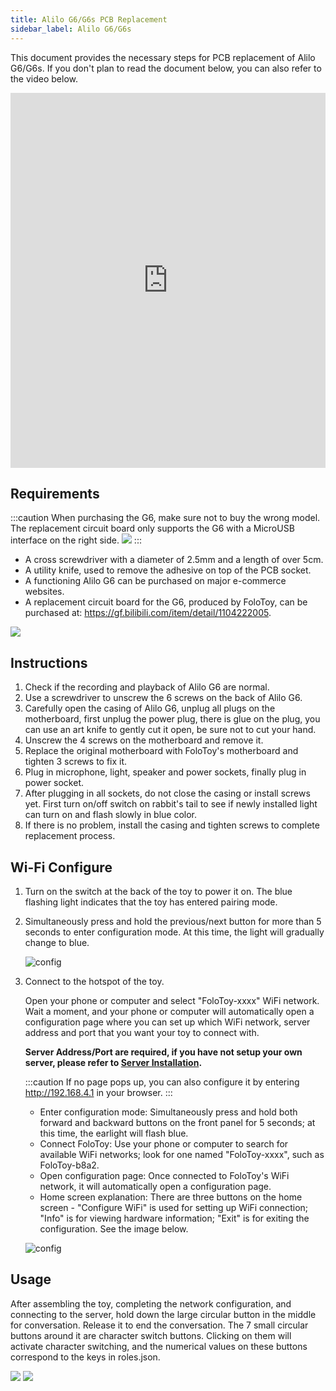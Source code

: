 ```yaml
---
title: Alilo G6/G6s PCB Replacement
sidebar_label: Alilo G6/G6s
---
```


This document provides the necessary steps for PCB replacement of Alilo G6/G6s. If you don't plan to read the document below, you can also refer to the video below.


<iframe width="100%" height="600" src="https://www.youtube.com/embed/hR7V1izzeZw?si=T3cY8y4Oy2Bxkg0H" title="YouTube video player" frameborder="0" allow="accelerometer; autoplay; clipboard-write; encrypted-media; gyroscope; picture-in-picture; web-share" allowfullscreen></iframe>


## Requirements

:::caution
When purchasing the G6, make sure not to buy the wrong model. The replacement circuit board only supports the G6 with a MicroUSB interface on the right side.
<img src="https://user-images.githubusercontent.com/1455685/281634732-af6d9f5e-a11d-42d7-9d6f-3a296a4aac42.png" />
:::

- A cross screwdriver with a diameter of 2.5mm and a length of over 5cm.
- A utility knife, used to remove the adhesive on top of the PCB socket.
- A functioning Alilo G6 can be purchased on major e-commerce websites.
- A replacement circuit board for the G6, produced by FoloToy, can be purchased at: https://gf.bilibili.com/item/detail/1104222005.

<img src="https://user-images.githubusercontent.com/1455685/281617149-782ee59a-1c4a-4a80-8516-1a2946c477cc.jpg" />

## Instructions

1. Check if the recording and playback of Alilo G6 are normal.
2. Use a screwdriver to unscrew the 6 screws on the back of Alilo G6.
3. Carefully open the casing of Alilo G6, unplug all plugs on the motherboard, first unplug the power plug, there is glue on the plug, you can use an art knife to gently cut it open, be sure not to cut your hand.
4. Unscrew the 4 screws on the motherboard and remove it.
5. Replace the original motherboard with FoloToy's motherboard and tighten 3 screws to fix it.
6. Plug in microphone, light, speaker and power sockets, finally plug in power socket.
7. After plugging in all sockets, do not close the casing or install screws yet. First turn on/off switch on rabbit's tail to see if newly installed light can turn on and flash slowly in blue color.
8. If there is no problem, install the casing and tighten screws to complete replacement process.

## Wi-Fi Configure

1. Turn on the switch at the back of the toy to power it on. The blue flashing light indicates that the toy has entered pairing mode.

2. Simultaneously press and hold the previous/next button for more than 5 seconds to enter configuration mode. At this time, the light will gradually change to blue.

   ![config](https://user-images.githubusercontent.com/1455685/281584076-b5234f63-f7b5-4e8e-a710-6eedf19b8997.jpg)

3. Connect to the hotspot of the toy.

   Open your phone or computer and select "FoloToy-xxxx" WiFi network. Wait a moment, and your phone or computer will automatically open a configuration page where you can set up which WiFi network, server address and port that you want your toy to connect with.

   **Server Address/Port are required, if you have not setup your own server, please refer to [Server Installation](installation/docker.md).**

   :::caution
   If no page pops up, you can also configure it by entering http://192.168.4.1 in your browser.
   :::

   * Enter configuration mode: Simultaneously press and hold both forward and backward buttons on the front panel for 5 seconds; at this time, the earlight will flash blue.
   * Connect FoloToy: Use your phone or computer to search for available WiFi networks; look for one named "FoloToy-xxxx", such as FoloToy-b8a2.
   * Open configuration page: Once connected to FoloToy's WiFi network, it will automatically open a configuration page.
   * Home screen explanation: There are three buttons on the home screen - "Configure WiFi" is used for setting up WiFi connection; "Info" is for viewing hardware information; "Exit" is for exiting the configuration. See the image below.

   ![config](https://github.com/FoloToy/folotoy-tool/assets/1455685/3cf6d0ac-9504-40ec-94c1-54a09a990fd4)


## Usage

After assembling the toy, completing the network configuration, and connecting to the server, hold down the large circular button in the middle for conversation. Release it to end the conversation. The 7 small circular buttons around it are character switch buttons. Clicking on them will activate character switching, and the numerical values on these buttons correspond to the keys in roles.json.

<img src="https://user-images.githubusercontent.com/1455685/278226434-d732ea4b-f4de-4f91-920b-f5bcc17e779f.png" />
<img src="https://user-images.githubusercontent.com/1455685/272765538-a9bcdf56-300a-4bae-a10f-ce7554a072fe.png" />